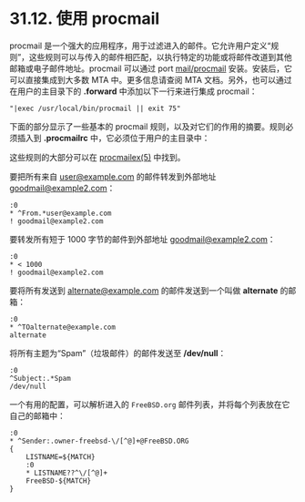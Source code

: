 # 31.12. 使用 procmail

procmail 是一个强大的应用程序，用于过滤进入的邮件。它允许用户定义“规则”，这些规则可以与传入的邮件相匹配，以执行特定的功能或将邮件改道到其他邮箱或电子邮件地址。procmail 可以通过 port [mail/procmail](https://cgit.freebsd.org/ports/tree/mail/procmail/pkg-descr) 安装。安装后，它可以直接集成到大多数 MTA 中。更多信息请查阅 MTA 文档。另外，也可以通过在用户的主目录下的 **.forward** 中添加以下一行来进行集成 procmail：

```
"|exec /usr/local/bin/procmail || exit 75"
```

下面的部分显示了一些基本的 procmail 规则，以及对它们的作用的摘要。规则必须插入到 **.procmailrc** 中，它必须位于用户的主目录中：

这些规则的大部分可以在 [procmailex(5)](https://www.freebsd.org/cgi/man.cgi?query=procmailex&sektion=5&format=html) 中找到。

要把所有来自 <user@example.com> 的邮件转发到外部地址 <goodmail@example2.com>：

```
:0
* ^From.*user@example.com
! goodmail@example2.com
```

要转发所有短于 1000 字节的邮件到外部地址 <goodmail@example2.com>：

```
:0
* < 1000
! goodmail@example2.com
```

要将所有发送到 <alternate@example.com> 的邮件发送到一个叫做 **alternate** 的邮箱：

```
:0
* ^TOalternate@example.com
alternate
```

将所有主题为“Spam”（垃圾邮件）的邮件发送至 **/dev/null**：

```
:0
^Subject:.*Spam
/dev/null
```

一个有用的配置，可以解析进入的 `FreeBSD.org` 邮件列表，并将每个列表放在它自己的邮箱中：

```
:0
* ^Sender:.owner-freebsd-\/[^@]+@FreeBSD.ORG
{
	LISTNAME=${MATCH}
	:0
	* LISTNAME??^\/[^@]+
	FreeBSD-${MATCH}
}
```